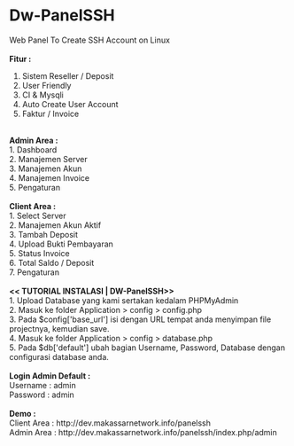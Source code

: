 # Dw-PanelSSH
Web Panel To Create SSH Account on Linux
<br><br>
<b>Fitur : </b><br>
1. Sistem Reseller / Deposit <br>
2. User Friendly <br>
3. CI & Mysqli <br>
4. Auto Create User Account <br>
5. Faktur / Invoice <br>
<br>
<b>Admin Area :</b><br>
1. Dashboard <br>
2. Manajemen Server <br>
3. Manajemen Akun <br>
4. Manajemen Invoice <br>
5. Pengaturan <br>
<br>
<b>Client Area :</b> <br>
1. Select Server<br>
2. Manajemen Akun Aktif <br>
3. Tambah Deposit <br>
4. Upload Bukti Pembayaran <br>
5. Status Invoice <br>
6. Total Saldo / Deposit <br>
7. Pengaturan <br>
<br>
<b><< TUTORIAL INSTALASI | DW-PanelSSH>></b> <br>
1. Upload Database yang kami sertakan kedalam PHPMyAdmin <br>
2. Masuk ke folder Application > config > config.php <br>
3. Pada $config['base_url'] isi dengan URL tempat anda menyimpan file projectnya, kemudian save. <br>
4. Masuk ke folder Application > config > database.php <br>
5. Pada $db['default'] ubah bagian Username, Password, Database dengan configurasi database anda.<br>
<br>
<b>Login Admin Default : </b><br>
Username : admin <br>
Password : admin<br>
<br>
<b>Demo :</b><br>
Client Area : http://dev.makassarnetwork.info/panelssh<br>
Admin Area : http://dev.makassarnetwork.info/panelssh/index.php/admin
